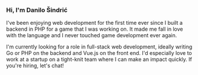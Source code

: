 ### Hi, I'm Danilo Šindrić

I've been enjoying web development for the first time ever since I built a backend in PHP for a game that I was working on. It made me fall in love with the language and I never touched game development ever again.

I'm currently looking for a role in full-stack web development, ideally writing Go or PHP on the backend and Vue.js on the front end. I'd especially love to work at a startup on a tight-knit team where I can make an impact quickly. If you're hiring, let's chat!

<!--
**danilovict2/danilovict2** is a ✨ _special_ ✨ repository because its `README.md` (this file) appears on your GitHub profile.

Here are some ideas to get you started:

- 🔭 I’m currently working on ...
- 🌱 I’m currently learning ...
- 👯 I’m looking to collaborate on ...
- 🤔 I’m looking for help with ...
- 💬 Ask me about ...
- 📫 How to reach me: ...
- 😄 Pronouns: ...
- ⚡ Fun fact: ...
-->
